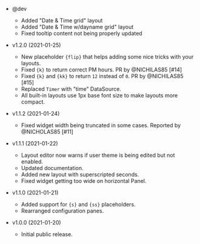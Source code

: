 * @dev
  * Added "Date & Time grid" layout
  * Added "Date & Time w/dayname grid" layout
  * Fixed tooltip content not being properly updated

* v1.2.0 (2021-01-25)
  * New placeholder `{flip}` that helps adding some nice tricks with your layouts.
  * Fixed `{k}` to return correct PM hours. PR by @NICHILAS85 [#14]
  * Fixed `{k}` and `{kk}` to return `12` instead of `0`. PR by @NICHILAS85 [#15]
  * Replaced `Timer` with "time" DataSource.
  * All built-in layouts use 1px base font size to make layouts more compact.

* v1.1.2 (2021-01-24)
  * Fixed widget width being truncated in some cases. Reported by @NICHOLAS85 [#11]

* v1.1.1 (2021-01-22)
  * Layout editor now warns if user theme is being edited but not enabled.
  * Updated documentation.
  * Added new layout with superscripted seconds.
  * Fixed widget getting too wide on horizontal Panel.

* v1.1.0 (2021-01-21)
  * Added support for `{s}` and `{ss}` placeholders.
  * Rearranged configuration panes.

* v1.0.0 (2021-01-20)
  * Initial public release.
